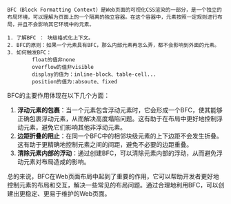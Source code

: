 ```
BFC（Block Formatting Context）是Web页面的可视化CSS渲染的一部分，是一个独立的布局环境，可以理解为页面上的一个隔离的独立容器。在这个容器中，元素按照一定规则进行布局，并且不会影响其它环境中的元素。

1. 了解BFC ： 块级格式化上下文。
2. BFC的原则：如果一个元素具有BFC，那么内部元素再怎么弄，都不会影响到外面的元素。
3. 如何触发BFC：
		float的值非none
		overflow的值非visible
		display的值为：inline-block、table-cell...
		position的值为:absoute、fixed
```

BFC的主要作用体现在以下几个方面：

1. **浮动元素的包裹**：当一个元素包含浮动元素时，它会形成一个BFC，使其能够正确包裹浮动元素，从而解决高度塌陷问题。这有助于在布局中更好地控制浮动元素，避免它们影响其他非浮动元素。
2. **边距折叠的阻止**：在同一个BFC中的相邻块级元素的上下边距不会发生折叠。这有助于更精确地控制元素之间的间距，避免不必要的边距重叠。
3. **清除元素内部的浮动**：通过创建BFC，可以清除元素内部的浮动，从而避免浮动元素对布局造成的影响。

总的来说，BFC在Web页面布局中起到了重要的作用，它可以帮助开发者更好地控制元素的布局和交互，解决一些常见的布局问题。通过合理地利用BFC，可以创建出更稳定、更易于维护的Web页面。
